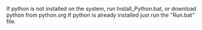 If python is not installed on the system, run Install_Python.bat, or download python from python.org
If python is already installed just run the "Run.bat" file.
